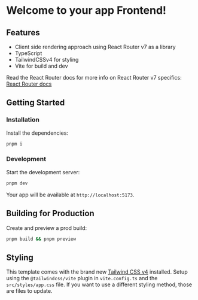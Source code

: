 # Welcome to your app Frontend!

## Features

- Client side rendering approach using React Router v7 as a library
- TypeScript
- TailwindCSSv4 for styling
- Vite for build and dev

Read the React Router docs for more info on React Router v7 specifics: [React Router docs](https://reactrouter.com/)

## Getting Started

### Installation

Install the dependencies:

```bash
pnpm i
```

### Development

Start the development server:

```bash
pnpm dev
```

Your app will be available at `http://localhost:5173`.

## Building for Production

Create and preview a prod build:

```bash
pnpm build && pnpm preview
```

## Styling

This template comes with the brand new [Tailwind CSS v4](https://tailwindcss.com/) installed. Setup using the `@tailwindcss/vite` plugin in `vite.config.ts` and the `src/styles/app.css` file. If you want to use a different styling method, those are files to update.
